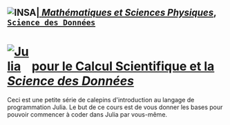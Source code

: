 
## <a href="http://imsp-benin.com/" ><img src="http://imsp-benin.com/home/images/logoimsp.png" style="float:left; max-width: 80px; display: inline" alt="INSA"/> |  [*Mathématiques et Sciences Physiques*](http://imsp-benin.com/home/page.php?index=directeur&parent=presentation), [`Science des Données`](http://imsp-benin.com/home/page.php?index=deamathematique&parent=formation)
  
# <a href="https://julialang.org/"><img src="https://julialang.org/assets/infra/logo.svg" style="max-width: 50px; display: inline" alt="Julia"/></a> [pour le Calcul Scientifique et la *Science des Données*](https://github.com/gabayae/python-pour-le-cs-et-la-sd)
  
Ceci est une petite série de calepins d'introduction au langage de programmation Julia. Le but de ce cours est de vous donner les bases pour pouvoir commencer à coder dans Julia par vous-même.
